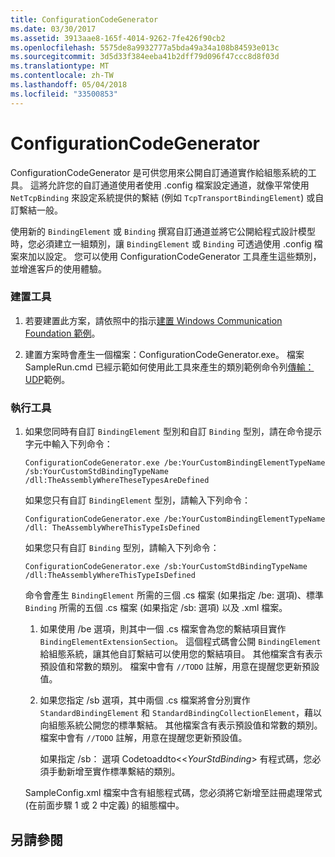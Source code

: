 ```yaml
---
title: ConfigurationCodeGenerator
ms.date: 03/30/2017
ms.assetid: 3913aae8-165f-4014-9262-7fe426f90cb2
ms.openlocfilehash: 5575de8a9932777a5bda49a34a108b84593e013c
ms.sourcegitcommit: 3d5d33f384eeba41b2dff79d096f47ccc8d8f03d
ms.translationtype: MT
ms.contentlocale: zh-TW
ms.lasthandoff: 05/04/2018
ms.locfileid: "33500853"
---
```

# <a name="configurationcodegenerator"></a>ConfigurationCodeGenerator
ConfigurationCodeGenerator 是可供您用來公開自訂通道實作給組態系統的工具。 這將允許您的自訂通道使用者使用 .config 檔案設定通道，就像平常使用 `NetTcpBinding` 來設定系統提供的繫結 (例如 `TcpTransportBindingElement`) 或自訂繫結一般。  
  
 使用新的 `BindingElement` 或 `Binding` 撰寫自訂通道並將它公開給程式設計模型時，您必須建立一組類別，讓 `BindingElement` 或 `Binding` 可透過使用 .config 檔案來加以設定。 您可以使用 ConfigurationCodeGenerator 工具產生這些類別，並增進客戶的使用體驗。  
  
### <a name="to-build-the-tool"></a>建置工具  
  
1.  若要建置此方案，請依照中的指示[建置 Windows Communication Foundation 範例](../../../../docs/framework/wcf/samples/building-the-samples.md)。  
  
2.  建置方案時會產生一個檔案：ConfigurationCodeGenerator.exe。 檔案 SampleRun.cmd 已經示範如何使用此工具來產生的類別範例命令列[傳輸： UDP](../../../../docs/framework/wcf/samples/transport-udp.md)範例。  
  
### <a name="to-run-the-tool"></a>執行工具  
  
1.  如果您同時有自訂 `BindingElement` 型別和自訂 `Binding` 型別，請在命令提示字元中輸入下列命令：  
  
    ```  
    ConfigurationCodeGenerator.exe /be:YourCustomBindingElementTypeName /sb:YourCustomStdBindingTypeName /dll:TheAssemblyWhereTheseTypesAreDefined  
    ```  
  
     如果您只有自訂 `BindingElement` 型別，請輸入下列命令：  
  
    ```  
    ConfigurationCodeGenerator.exe /be:YourCustomBindingElementTypeName /dll: TheAssemblyWhereThisTypeIsDefined  
    ```  
  
     如果您只有自訂 `Binding` 型別，請輸入下列命令：  
  
    ```  
    ConfigurationCodeGenerator.exe /sb:YourCustomStdBindingTypeName /dll:TheAssemblyWhereThisTypeIsDefined  
    ```  
  
     命令會產生 `BindingElement` 所需的三個 .cs 檔案 (如果指定 /be: 選項)、標準 `Binding` 所需的五個 .cs 檔案 (如果指定 /sb: 選項) 以及 .xml 檔案。  
  
    1.  如果使用 /be 選項，則其中一個 .cs 檔案會為您的繫結項目實作 `BindingElementExtensionSection`。 這個程式碼會公開 `BindingElement` 給組態系統，讓其他自訂繫結可以使用您的繫結項目。 其他檔案含有表示預設值和常數的類別。 檔案中會有 `//TODO` 註解，用意在提醒您更新預設值。  
  
    2.  如果您指定 /sb 選項，其中兩個 .cs 檔案將會分別實作 `StandardBindingElement` 和 `StandardBindingCollectionElement`，藉以向組態系統公開您的標準繫結。 其他檔案含有表示預設值和常數的類別。 檔案中會有 `//TODO` 註解，用意在提醒您更新預設值。  
  
         如果指定 /sb： 選項 Codetoaddto<\<*YourStdBinding*> 有程式碼，您必須手動新增至實作標準繫結的類別。  
  
     SampleConfig.xml 檔案中含有組態程式碼，您必須將它新增至註冊處理常式 (在前面步驟 1 或 2 中定義) 的組態檔中。  
  
## <a name="see-also"></a>另請參閱
